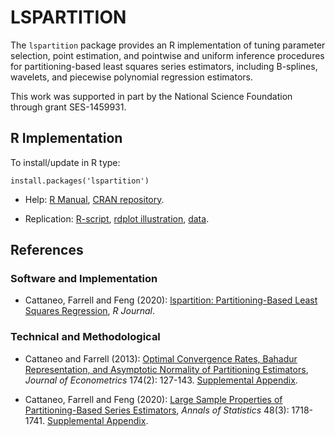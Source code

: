 # LSPARTITION

The `lspartition` package provides an R implementation of tuning parameter selection, point estimation, and pointwise and uniform inference procedures for partitioning-based least squares series estimators, including B-splines, wavelets, and piecewise polynomial regression estimators.

This work was supported in part by the National Science Foundation through grant SES-1459931.

## R Implementation
To install/update in R type:
```
install.packages('lspartition')
```
- Help: [R Manual](https://cran.r-project.org/web/packages/lspartition/lspartition.pdf), [CRAN repository](https://cran.r-project.org/package=lspartition).

- Replication: [R-script](R/lspartition_illustration.r), [rdplot illustration](R/rdplot_illustration.R), [data](R/bikeSharing.csv).

## References

### Software and Implementation

- Cattaneo, Farrell and Feng (2020): [lspartition: Partitioning-Based Least Squares Regression](references/Cattaneo-Farrell-Feng_2019_lspartition.pdf), _R Journal_.

### Technical and Methodological

- Cattaneo and Farrell (2013): [Optimal Convergence Rates, Bahadur Representation, and Asymptotic Normality of Partitioning Estimators](references/Cattaneo-Farrell_2013_JoE.pdf), _Journal of Econometrics_ 174(2): 127-143. [Supplemental Appendix](references/Cattaneo-Farrell_2013_JoE--Supplemental.pdf).

- Cattaneo, Farrell and Feng (2020): [Large Sample Properties of Partitioning-Based Series Estimators](references/Cattaneo-Farrell-Feng_2020_AoS.pdf), _Annals of Statistics_ 48(3): 1718-1741. [Supplemental Appendix](references/Cattaneo-Farrell-Feng_2020_AoS--Supplemental.pdf).

<br><br>
